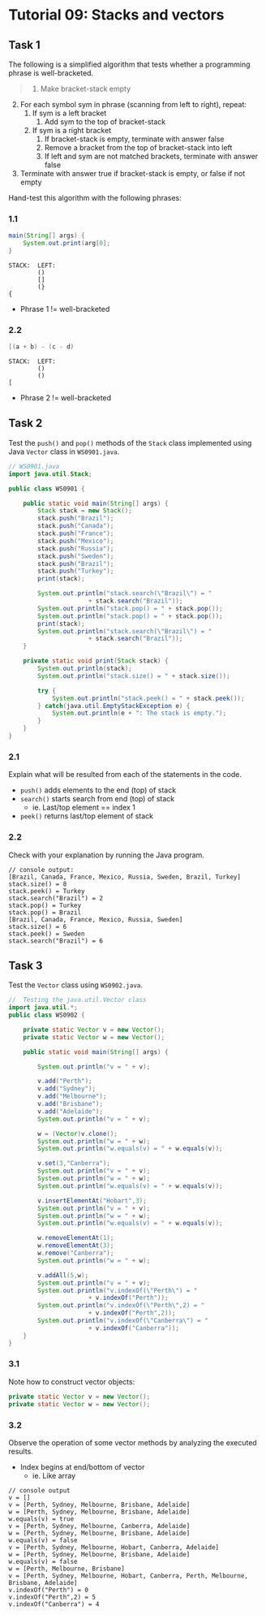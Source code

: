 # Tutorial 09: Stacks and vectors

## Task 1

The following is a simplified algorithm that tests whether a programming phrase is well-bracketed.

>1. Make bracket-stack empty
2. For each symbol sym in phrase (scanning from left to right), repeat:
	1. If sym is a left bracket
		1. Add sym to the top of bracket-stack
	2. If sym is a right bracket
		1. If bracket-stack is empty, terminate with answer false
		2. Remove a bracket from the top of bracket-stack into left
		3. If left and sym are not matched brackets, terminate with answer false
3. Terminate with answer true if bracket-stack is empty, or false if not empty

Hand-test this algorithm with the following phrases:

### 1.1

``` java
main(String[] args) {
	System.out.print(arg[0];
}
```

```
STACK:	LEFT:
		()
		[]
		(}
{
```

- Phrase 1 != well-bracketed

### 2.2

``` java
[(a + b) - (c - d)
```

```
STACK:	LEFT:
		()
		()
[
```

- Phrase 2 != well-bracketed

## Task 2

Test the `push()` and `pop()` methods of the `Stack` class implemented using Java `Vector` class in `WS0901.java`.

``` java
// WS0901.java
import java.util.Stack;

public class WS0901 {

	public static void main(String[] args) {
		Stack stack = new Stack();
		stack.push("Brazil");
		stack.push("Canada");
		stack.push("France");
		stack.push("Mexico");
		stack.push("Russia");
		stack.push("Sweden");
		stack.push("Brazil");
		stack.push("Turkey");
		print(stack);

		System.out.println("stack.search(\"Brazil\") = "
					  + stack.search("Brazil"));
		System.out.println("stack.pop() = " + stack.pop());
		System.out.println("stack.pop() = " + stack.pop());
		print(stack);
		System.out.println("stack.search(\"Brazil\") = "
					  + stack.search("Brazil"));
	}

	private static void print(Stack stack) {
		System.out.println(stack);
		System.out.println("stack.size() = " + stack.size());

		try {
			System.out.println("stack.peek() = " + stack.peek());
		} catch(java.util.EmptyStackException e) {
			System.out.println(e + ": The stack is empty.");
		}
	}
}
```

### 2.1

Explain what will be resulted from each of the statements in the code.

- `push()` adds elements to the end (top) of stack
- `search()` starts search from end (top) of stack
	- ie. Last/top element == index 1
- `peek()` returns last/top element of stack

### 2.2

Check with your explanation by running the Java program.

```
// console output:
[Brazil, Canada, France, Mexico, Russia, Sweden, Brazil, Turkey]
stack.size() = 8
stack.peek() = Turkey
stack.search("Brazil") = 2
stack.pop() = Turkey
stack.pop() = Brazil
[Brazil, Canada, France, Mexico, Russia, Sweden]
stack.size() = 6
stack.peek() = Sweden
stack.search("Brazil") = 6
```

## Task 3

Test the `Vector` class using `WS0902.java`.

``` java
//  Testing the java.util.Vector class
import java.util.*;
public class WS0902 {

	private static Vector v = new Vector();
	private static Vector w = new Vector();

	public static void main(String[] args) {

		System.out.println("v = " + v);

		v.add("Perth");
		v.add("Sydney");
		v.add("Melbourne");
		v.add("Brisbane");
		v.add("Adelaide");
		System.out.println("v = " + v);

		w = (Vector)v.clone();
		System.out.println("w = " + w);
		System.out.println("w.equals(v) = " + w.equals(v));

		v.set(3,"Canberra");
		System.out.println("v = " + v);
		System.out.println("w = " + w);
		System.out.println("w.equals(v) = " + w.equals(v));

		v.insertElementAt("Hobart",3);
		System.out.println("v = " + v);
		System.out.println("w = " + w);
		System.out.println("w.equals(v) = " + w.equals(v));

		w.removeElementAt(1);
		w.removeElementAt(3);
		w.remove("Canberra");
		System.out.println("w = " + w);

		v.addAll(5,w);
		System.out.println("v = " + v);
		System.out.println("v.indexOf(\"Perth\") = "
					  + v.indexOf("Perth"));
		System.out.println("v.indexOf(\"Perth\",2) = "
					  + v.indexOf("Perth",2));
		System.out.println("v.indexOf(\"Canberra\") = "
					  + v.indexOf("Canberra"));
	}
}
```

### 3.1

Note how to construct vector objects:

``` java
private static Vector v = new Vector();
private static Vector w = new Vector();
```

### 3.2

Observe the operation of some vector methods by analyzing the executed results.

- Index begins at end/bottom of vector
	- ie. Like array

```
// console output
v = []
v = [Perth, Sydney, Melbourne, Brisbane, Adelaide]
w = [Perth, Sydney, Melbourne, Brisbane, Adelaide]
w.equals(v) = true
v = [Perth, Sydney, Melbourne, Canberra, Adelaide]
w = [Perth, Sydney, Melbourne, Brisbane, Adelaide]
w.equals(v) = false
v = [Perth, Sydney, Melbourne, Hobart, Canberra, Adelaide]
w = [Perth, Sydney, Melbourne, Brisbane, Adelaide]
w.equals(v) = false
w = [Perth, Melbourne, Brisbane]
v = [Perth, Sydney, Melbourne, Hobart, Canberra, Perth, Melbourne, Brisbane, Adelaide]
v.indexOf("Perth") = 0
v.indexOf("Perth",2) = 5
v.indexOf("Canberra") = 4
```
